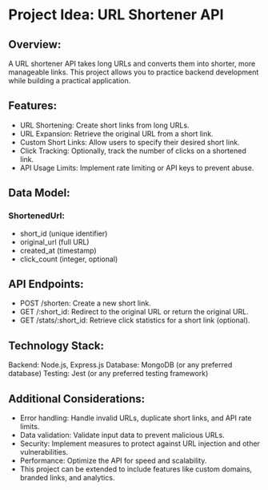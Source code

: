 # Project Idea: URL Shortener API
## Overview:
A URL shortener API takes long URLs and converts them into shorter, more manageable links. This project allows you to practice backend development while building a practical application.

## Features:

- URL Shortening: Create short links from long URLs.
- URL Expansion: Retrieve the original URL from a short link.
- Custom Short Links: Allow users to specify their desired short link.
- Click Tracking: Optionally, track the number of clicks on a shortened link.
- API Usage Limits: Implement rate limiting or API keys to prevent abuse.

## Data Model:
### ShortenedUrl:
- short_id (unique identifier)
- original_url (full URL)
- created_at (timestamp)
- click_count (integer, optional)

## API Endpoints:

- POST /shorten: Create a new short link.
- GET /:short_id: Redirect to the original URL or return the original URL.
- GET /stats/:short_id: Retrieve click statistics for a short link (optional).


## Technology Stack:

Backend: Node.js, Express.js
Database: MongoDB (or any preferred database)
Testing: Jest (or any preferred testing framework)

## Additional Considerations:

- Error handling: Handle invalid URLs, duplicate short links, and API rate limits.
- Data validation: Validate input data to prevent malicious URLs.
- Security: Implement measures to protect against URL injection and other vulnerabilities.
- Performance: Optimize the API for speed and scalability.
- This project can be extended to include features like custom domains, branded links, and analytics.